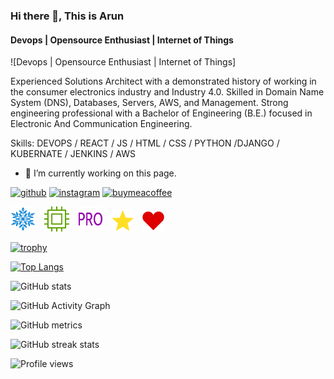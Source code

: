 ### Hi there 👋, This is Arun
#### Devops | Opensource Enthusiast  | Internet of Things
![Devops | Opensource Enthusiast  | Internet of Things] 

Experienced Solutions Architect with a demonstrated history of working in the consumer electronics industry and Industry 4.0. Skilled in Domain Name System (DNS), Databases, Servers, AWS, and Management. Strong engineering professional with a Bachelor of Engineering (B.E.) focused in Electronic And Communication Engineering. 

Skills: DEVOPS / REACT / JS / HTML / CSS / PYTHON /DJANGO / KUBERNATE / JENKINS / AWS

- 🔭 I’m currently working on this page. 


[<img src='https://cdn.jsdelivr.net/npm/simple-icons@3.0.1/icons/github.svg' alt='github' height='40'>](https://github.com/arun-skg)  [<img src='https://cdn.jsdelivr.net/npm/simple-icons@3.0.1/icons/instagram.svg' alt='instagram' height='40'>](https://www.instagram.com/arunskg/)  [<img src='https://cdn.jsdelivr.net/npm/simple-icons@3.0.1/icons/buymeacoffee.svg' alt='buymeacoffee' height='40'>](https://www.buymeacoffee.com/arunskg)  

<a href='https://archiveprogram.github.com/'><img src='https://raw.githubusercontent.com/acervenky/animated-github-badges/master/assets/acbadge.gif' width='40' height='40'></a> <a href='https://docs.github.com/en/developers'><img src='https://raw.githubusercontent.com/acervenky/animated-github-badges/master/assets/devbadge.gif' width='40' height='40'></a> <a href='https://github.com/pricing'><img src='https://raw.githubusercontent.com/acervenky/animated-github-badges/master/assets/pro.gif' width='40' height='40'></a> <a href='https://stars.github.com/'><img src='https://raw.githubusercontent.com/acervenky/animated-github-badges/master/assets/starbadge.gif' width='35' height='35'></a> <a href='https://docs.github.com/en/github/supporting-the-open-source-community-with-github-sponsors'><img src='https://raw.githubusercontent.com/acervenky/animated-github-badges/master/assets/sponsorbadge.gif' width='35' height='35'></a> 

[![trophy](https://github-profile-trophy.vercel.app/?username=arun-skg)](https://github.com/ryo-ma/github-profile-trophy)

[![Top Langs](https://github-readme-stats.vercel.app/api/top-langs/?username=arun-skg)](https://github.com/anuraghazra/github-readme-stats)

![GitHub stats](https://github-readme-stats.vercel.app/api?username=arun-skg&show_icons=true&count_private=true)  

![GitHub Activity Graph](https://activity-graph.herokuapp.com/graph?username=arun-skg)  

![GitHub metrics](https://metrics.lecoq.io/arun-skg)  

![GitHub streak stats](https://github-readme-streak-stats.herokuapp.com/?user=arun-skg)  

![Profile views](https://gpvc.arturio.dev/arun-skg)  
